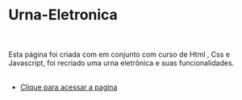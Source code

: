 # Urna-Eletronica<br/> <br/>


Esta página foi criada com em conjunto com curso de Html , Css e Javascript,  foi recriado uma urna eletrônica e suas funcionalidades. <br/> <br/>


- [Clique para acessar a pagina](https://welton1986.github.io/TabelaPeriodica)
